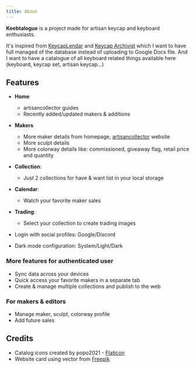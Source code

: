```yaml
---
title: About
---
```


**Keebtalogue** is a project made for artisan keycap and keyboard enthusiasts.

It's inspired from [KeycapLendar](https://keycaplendar.firebaseapp.com/) and [Keycap Archivist](https://keycap-archivist.com)
which I want to have full managed of the database instead of uploading to Google Docs file.
And I want to have a catalogue of all keyboard related things available here (keyboard, keycap set, artisan keycap...)

## Features
- **Home**
    - artisancollector guides
    - Recently added/updated makers & additions
- **Makers**
    - More maker details from homepage, [artisancollector](https://artisancollector.com) website
    - More sculpt details
    - More colorway details like: commissioned, giveaway flag, retail price and quantity
- **Collection**:
    - Just 2 collections for have & want list in your local storage
- **Calendar**:
    - Watch your favorite maker sales
- **Trading**:
    - Select your collection to create trading images

- Login with social profiles: Google/Discord
- Dark mode configuration: System/Light/Dark

### More features for authenticated user
- Sync data across your devices
- Quick access your favorite makers in a separate tab
- Create & manage multiple collections and publish to the web

### For makers & editors
- Manage maker, sculpt, colorway profile
- Add future sales

## Credits
- Catalog icons created by popo2021 - [Flaticon](https://www.flaticon.com/free-icon/catalog_5832440)
- Website card using vector from [Freepik](https://www.freepik.com/free-vector/technology-background_4219798.htm)

